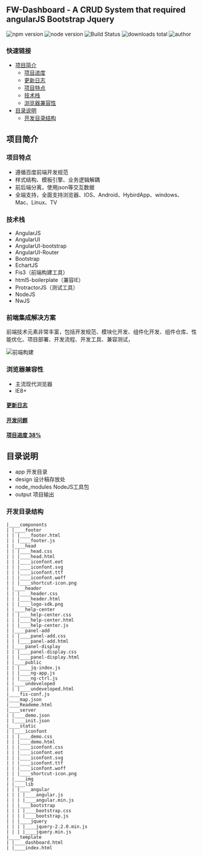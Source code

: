 ## FW-Dashboard - A CRUD System that required angularJS Bootstrap Jquery


![npm version](https://img.shields.io/npm/v/npm.svg)
![node version](https://img.shields.io/badge/node-v4.3.2-blue.svg)
![Build Status](https://img.shields.io/travis/twbs/bootstrap/master.svg)
![downloads total](https://img.shields.io/github/downloads/atom/atom/total.svg)
![author](https://img.shields.io/badge/author-yhtml5-blue.svg)





### 快速链接
- [项目简介](#项目简介)
    - [项目进度](https://github.com/yhtml5/FW-Dashboard/issues?q=%E4%BB%BB%E5%8A%A1+is%3Aopen)
    - [更新日志](https://github.com/yhtml5/FW-Dashboard/blob/master/changeLog.md)
    - [项目特点](#项目特点)
    - [技术栈](#技术栈)
    - [浏览器兼容性](#浏览器兼容性)
- [目录说明](#目录说明)
    - [开发目录结构](#开发目录结构)


## 项目简介

### 项目特点
  * 遵循百度前端开发规范
  * 样式结构、模板引擎、业务逻辑解耦
  * 前后端分离，使用json等交互数据
  * 全端支持，全面支持浏览器、IOS、Android、HybirdApp、windows、Mac、Linux、TV

### 技术栈

  * AngularJS
  * AngularUI
  * AngularUI-bootstrap
  * AngularUI-Router
  * Bootstrap
  * EchartJS
  * Fis3（前端构建工具）
  * html5-boilerplate（兼容IE）
  * ProtractorJS（测试工具）
  * NodeJS
  * NwJS

### 前端集成解决方案

前端技术元素非常丰富，包括开发规范、模块化开发、组件化开发、组件仓库、性能优化、项目部署、开发流程、开发工具、兼容测试，

![前端构建](https://camo.githubusercontent.com/4c1358dc162d8b8e9594c771e5ecdde258670784/687474703a2f2f68746d6c6a732e62302e7570616979756e2e636f6d2f75706c6f6164732f313339383339343738313135352d515132303134303432352d312e706e67)


### 浏览器兼容性
  * 主流现代浏览器
  * IE8+


#### [更新日志](https://github.com/yhtml5/FW-Dashboard/blob/master/changeLog.md)
#### [开发问题](https://github.com/yhtml5/FW-Dashboard/blob/master/question.md)
#### [项目进度 38%](https://github.com/yhtml5/FW-Dashboard/issues?q=%E4%BB%BB%E5%8A%A1+is%3Aopen)


## 目录说明
  * app 开发目录
  * design 设计稿存放处
  * node_modules NodeJS工具包
  * output 项目输出

### 开发目录结构
```
|____components
| |____footer
| | |____footer.html
| | |____footer.js
| |____head
| | |____head.css
| | |____head.html
| | |____iconfont.eot
| | |____iconfont.svg
| | |____iconfont.ttf
| | |____iconfont.woff
| | |____shortcut-icon.png
| |____header
| | |____header.css
| | |____header.html
| | |____logo-sdk.png
| |____help-center
| | |____help-center.css
| | |____help-center.html
| | |____help-center.js
| |____panel-add
| | |____panel-add.css
| | |____panel-add.html
| |____panel-display
| | |____panel-display.css
| | |____panel-display.html
| |____public
| | |____jq-index.js
| | |____ng-app.js
| | |____ng-ctrl.js
| |____undeveloped
| | |____undeveloped.html
|____fis-conf.js
|____map.json
|____Reademe.html
|____server
| |____demo.json
| |____init.json
|____static
| |____iconfont
| | |____demo.css
| | |____demo.html
| | |____iconfont.css
| | |____iconfont.eot
| | |____iconfont.svg
| | |____iconfont.ttf
| | |____iconfont.woff
| | |____shortcut-icon.png
| |____img
| |____lib
| | |____angular
| | | |____angular.js
| | | |____angular.min.js
| | |____bootstrap
| | | |____bootstrap.css
| | | |____bootstrap.js
| | |____jquery
| | | |____jquery-2.2.0.min.js
| | | |____jquery.min.js
|____template
| |____dashboard.html
| |____index.html
```
